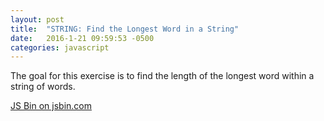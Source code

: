 ```yaml
---
layout: post
title:  "STRING: Find the Longest Word in a String"
date:   2016-1-21 09:59:53 -0500
categories: javascript
---
```


The goal for this exercise is to find the length of the longest word within a string of words.

<a class="jsbin-embed" href="http://jsbin.com/vexuluzona/embed?js,console">JS Bin on jsbin.com</a><script src="http://static.jsbin.com/js/embed.min.js?3.35.9"></script>